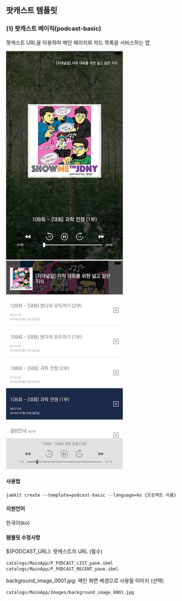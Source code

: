 ## 팟캐스트 템플릿

### (1) 팟캐스트 베이직(podcast-basic)

팟캐스트 URL을 이용하여 메인 페이지와 피드 목록을 서비스하는 앱

![Template_Screenshot](images/podcast-basic-1.jpg) ![Template_Screenshot](images/podcast-basic-2.jpg)

#### 사용법

	jamkit create --template=podcast-basic --language=ko {프로젝트 이름}

#### 지원언어

한국어(ko)

#### 템플릿 수정사항

${PODCAST_URL}: 팟캐스트의 URL (필수)

	catalogs/MainApp/P_PODCAST_LIST_pane.sbml
	catalogs/MainApp/P_PODCAST_RECENT_pane.sbml

background_image_0001.jpg: 메인 화면 배경으로 사용될 이미지 (선택)

	catalogs/MainApp/Images/background_image_0001.jpg
